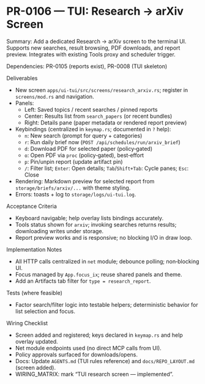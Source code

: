 # PR-0106 — TUI: Research → arXiv Screen

Summary: Add a dedicated Research → arXiv screen to the terminal UI. Supports new searches, result browsing, PDF downloads, and report preview. Integrates with existing Tools proxy and scheduler trigger.

Dependencies: PR-0105 (reports exist), PR-0008 (TUI skeleton)

Deliverables
- New screen `apps/ui-tui/src/screens/research_arxiv.rs`; register in `screens/mod.rs` and navigation.
- Panels:
  - Left: Saved topics / recent searches / pinned reports
  - Center: Results list from `search_papers` (or recent bundles)
  - Right: Details pane (paper metadata or rendered report preview)
- Keybindings (centralized in `keymap.rs`; documented in `?` help):
  - `n`: New search (prompt for query + categories)
  - `r`: Run daily brief now (`POST /api/schedules/run/arxiv_brief`)
  - `d`: Download PDF for selected paper (policy‑gated)
  - `o`: Open PDF via `proc` (policy‑gated), best‑effort
  - `p`: Pin/unpin report (update artifact pin)
  - `/`: Filter list; `Enter`: Open details; `Tab`/`Shift+Tab`: Cycle panes; `Esc`: Close
- Rendering: Markdown preview for selected report from `storage/briefs/arxiv/...` with theme styling.
- Errors: toasts + log to `storage/logs/ui-tui.log`.

Acceptance Criteria
- Keyboard navigable; help overlay lists bindings accurately.
- Tools status shown for `arxiv`; invoking searches returns results; downloading writes under storage.
- Report preview works and is responsive; no blocking I/O in draw loop.

Implementation Notes
- All HTTP calls centralized in `net` module; debounce polling; non‑blocking UI.
- Focus managed by `App.focus_ix`; reuse shared panels and theme.
- Add an Artifacts tab filter for `type = research_report`.

Tests (where feasible)
- Factor search/filter logic into testable helpers; deterministic behavior for list selection and focus.

Wiring Checklist
- Screen added and registered; keys declared in `keymap.rs` and help overlay updated.
- Net module endpoints used (no direct MCP calls from UI).
- Policy approvals surfaced for downloads/opens.
- Docs: Update `AGENTS.md` (TUI rules reference) and `docs/REPO_LAYOUT.md` (screen added).
- WIRING_MATRIX: mark “TUI research screen — implemented”.


